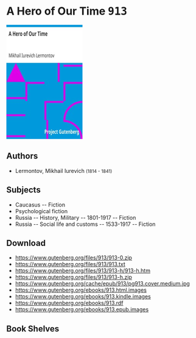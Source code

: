 # A Hero of Our Time <kbd>913</kbd>

![](./cover.medium.jpg "")

## Authors


 - Lermontov, Mikhail Iurevich <small>(1814 - 1841)</small>

## Subjects


 - Caucasus -- Fiction
 - Psychological fiction
 - Russia -- History, Military -- 1801-1917 -- Fiction
 - Russia -- Social life and customs -- 1533-1917 -- Fiction

## Download


 - https://www.gutenberg.org/files/913/913-0.zip
 - https://www.gutenberg.org/files/913/913.txt
 - https://www.gutenberg.org/files/913/913-h/913-h.htm
 - https://www.gutenberg.org/files/913/913-h.zip
 - https://www.gutenberg.org/cache/epub/913/pg913.cover.medium.jpg
 - https://www.gutenberg.org/ebooks/913.html.images
 - https://www.gutenberg.org/ebooks/913.kindle.images
 - https://www.gutenberg.org/ebooks/913.rdf
 - https://www.gutenberg.org/ebooks/913.epub.images

## Book Shelves


